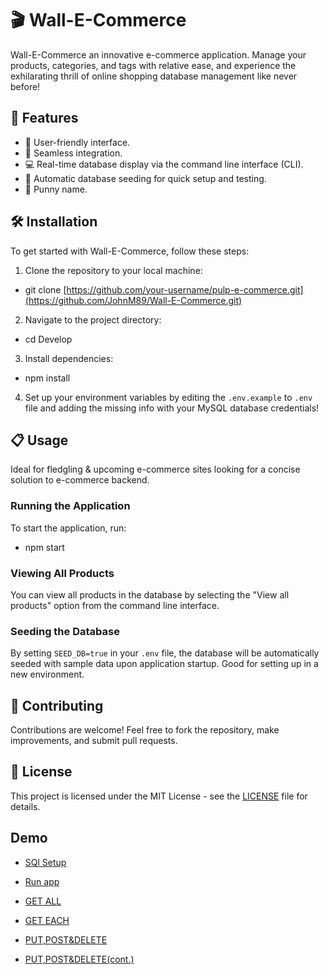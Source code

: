 # 🎬 Wall-E-Commerce

Wall-E-Commerce an innovative e-commerce application. Manage your products, categories, and tags with relative ease, and experience the exhilarating thrill of online shopping database management like never before!

## 🚀 Features

- 🌟 User-friendly interface.
- 🛒 Seamless integration.
- 💻 Real-time database display via the command line interface (CLI).
- 🌱 Automatic database seeding for quick setup and testing.
- 🤖 Punny name.

## 🛠️ Installation

To get started with Wall-E-Commerce, follow these steps:

1. Clone the repository to your local machine:

- git clone [https://github.com/your-username/pulp-e-commerce.git](https://github.com/JohnM89/Wall-E-Commerce.git)


2. Navigate to the project directory:

- cd Develop


3. Install dependencies:

- npm install

4. Set up your environment variables by editing the `.env.example` to `.env` file and adding the missing info with your MySQL database credentials!

## 📋 Usage

Ideal for fledgling & upcoming e-commerce sites looking for a concise solution to e-commerce backend.

### Running the Application

To start the application, run:


- npm start


### Viewing All Products

You can view all products in the database by selecting the "View all products" option from the command line interface.

### Seeding the Database

By setting `SEED_DB=true` in your `.env` file, the database will be automatically seeded with sample data upon application startup. Good for setting up in a new environment.

## 🤝 Contributing

Contributions are welcome! Feel free to fork the repository, make improvements, and submit pull requests.

## 📄 License

This project is licensed under the MIT License - see the [LICENSE](LICENSE) file for details.

## Demo
- [SQl Setup](./assets/Untitled_%20Mar%203,%202024%202_06%20AM.gif)

- [Run app](./assets/Untitled_%20Mar%203,%202024%202_09%20AM.gif)

- [GET ALL](./assets/Untitled_%20Mar%203,%202024%202_17%20AM.gif)

- [GET EACH](./assets/Untitled_%20Mar%203,%202024%202_22%20AM.gif)

- [PUT,POST&DELETE](./assets/Untitled_%20Mar%203,%202024%202_34%20AM.gif)

- [PUT,POST&DELETE(cont.)](./assets/Untitled_%20Mar%203,%202024%202_45%20AM.gif)
